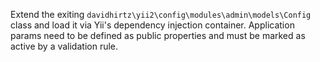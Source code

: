 Extend the exiting `davidhirtz\yii2\config\modules\admin\models\Config` class and load it via Yii's dependency injection
container. Application params need to be defined as public properties and must be marked as active by a validation rule.